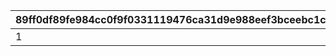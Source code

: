 |89ff0df89fe984cc0f9f0331119476ca31d9e988eef3bceebc1cfd2dddebeeb3|9eb668c3fa71c53caf1b8f3bc9376c81ebf9a9538c1bc4ef3baa33e9459b7228|cf14225d53dce627e5c59382a965397b2cbccced6155b89964bc0f02833da95c|963f35bb645128598ec5ad7bf8c7d4b276be6726627a4cc6f4288f38c71354a5|73abfc9ae6c369aacbabc83dcb567cf581799c965dcdb8c80503cacaf7ea93dc|fca2898cae19b0d1fc8bb82a017fca79f7998253697dbeb2d0129ba6687844c3|e6bcdb30b656e9cebdcc53aab2e4b766488e3f01da5c63f12191340520087aa4|
| --- | --- | --- | --- | --- | --- | --- |
|1|20068110|5137061|5137072|5136005|2006801|5136061|